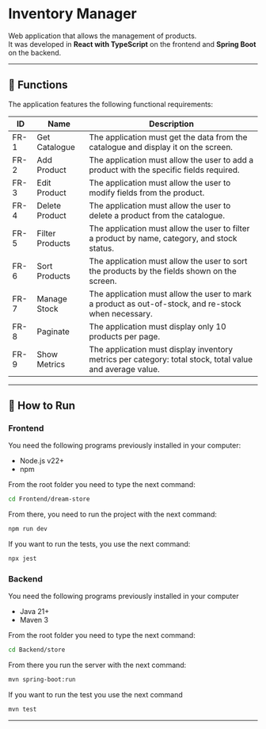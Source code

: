 # Inventory Manager

Web application that allows the management of products.  
It was developed in **React with TypeScript** on the frontend and **Spring Boot** on the backend.

---

## 📌 Functions

The application features the following functional requirements:

| ID    | Name                | Description                                                                                     |
|-------|---------------------|-------------------------------------------------------------------------------------------------|
| FR-1  | Get Catalogue       | The application must get the data from the catalogue and display it on the screen.             |
| FR-2  | Add Product         | The application must allow the user to add a product with the specific fields required.        |
| FR-3  | Edit Product        | The application must allow the user to modify fields from the product.                         |
| FR-4  | Delete Product      | The application must allow the user to delete a product from the catalogue.                    |
| FR-5  | Filter Products     | The application must allow the user to filter a product by name, category, and stock status.   |
| FR-6  | Sort Products       | The application must allow the user to sort the products by the fields shown on the screen.    |
| FR-7  | Manage Stock        | The application must allow the user to mark a product as out-of-stock, and re-stock when necessary. |
| FR-8  | Paginate            | The application must display only 10 products per page.                                        |
| FR-9  | Show Metrics        | The application must display inventory metrics per category: total stock, total value and average value. |

---

## 🚀 How to Run

### Frontend

You need the following programs previously installed in your computer:
- Node.js v22+
- npm

From the root folder you need to type the next command:
```bash
cd Frontend/dream-store
```
From there, you need to run the project with the next command:

```bash
npm run dev
```

If you want to run the tests, you use the next command:

```bash
npx jest  
```

### Backend

You need the following programs previously installed in your computer

- Java 21+
- Maven 3

From the root folder you need to type the next command:
```bash
cd Backend/store
```
From there you run the server with the next command:
```bash
mvn spring-boot:run
```
If you want to run the test you use the next command
```bash
mvn test
```
---
